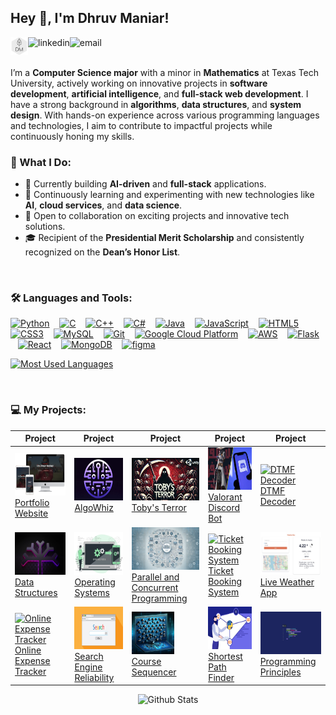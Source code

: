 ## Hey 👋, I'm Dhruv Maniar!

<a href='https://dhruvmaniar.me/'><img align='left' alt="website" src="https://github.com/Dhruvbam/Portfolio-Website/blob/main/images/favicon/white.svg" height='28px'/></a>
<a href='https://www.linkedin.com/in/dhruvmaniar/'><img align='left' alt="linkedin" src="https://raw.githubusercontent.com/rahul-jha98/rahul-jha98/561d474902b59c7429ec22bb73e225696c27b202/assets/linkedin.svg" height='28px'/></a>
<a href='mailto:dmaniar@ttu.edu'><img align='left' alt="email" src="https://img.icons8.com/color/48/000000/microsoft-outlook-2019.png" height='28px'/></a>

<br/>
<br/>

I’m a **Computer Science major** with a minor in **Mathematics** at Texas Tech University, actively working on innovative projects in **software development**, **artificial intelligence**, and **full-stack web development**. I have a strong background in **algorithms**, **data structures**, and **system design**. With hands-on experience across various programming languages and technologies, I aim to contribute to impactful projects while continuously honing my skills.
<br/>
### 🚀 What I Do:
- 🔭 Currently building **AI-driven** and **full-stack** applications.
- 🌱 Continuously learning and experimenting with new technologies like **AI**, **cloud services**, and **data science**.
- 💼 Open to collaboration on exciting projects and innovative tech solutions.
- 🎓 Recipient of the **Presidential Merit Scholarship** and consistently recognized on the **Dean’s Honor List**.

<br/>

### 🛠 Languages and Tools:
<p align="left">
<a href="https://www.python.org/" target="_blank" rel="noreferrer"><img src="https://raw.githubusercontent.com/danielcranney/readme-generator/main/public/icons/skills/python-colored.svg" width="42" height="42" alt="Python" /></a>
&nbsp;&nbsp;
<a href="https://www.w3.org/standards/" target="_blank" rel="noreferrer"><img src="https://raw.githubusercontent.com/danielcranney/readme-generator/main/public/icons/skills/c-colored.svg" width="42" height="42" alt="C" /></a>
&nbsp;&nbsp;
<a href="https://docs.microsoft.com/en-us/cpp/?view=msvc-170" target="_blank" rel="noreferrer"><img src="https://raw.githubusercontent.com/danielcranney/readme-generator/main/public/icons/skills/cplusplus-colored.svg" width="42" height="42" alt="C++" /></a>
&nbsp;&nbsp;
<a href="https://docs.microsoft.com/en-us/dotnet/csharp/" target="_blank" rel="noreferrer"><img src="https://raw.githubusercontent.com/danielcranney/readme-generator/main/public/icons/skills/csharp-colored.svg" width="42" height="42" alt="C#" /></a>
&nbsp;&nbsp;
<a href="https://www.oracle.com/java/" target="_blank" rel="noreferrer"><img src="https://raw.githubusercontent.com/danielcranney/readme-generator/main/public/icons/skills/java-colored.svg" width="42" height="42" alt="Java" /></a>
&nbsp;&nbsp;
<a href="https://developer.mozilla.org/en-US/docs/Web/JavaScript" target="_blank" rel="noreferrer"><img src="https://raw.githubusercontent.com/danielcranney/readme-generator/main/public/icons/skills/javascript-colored.svg" width="42" height="42" alt="JavaScript" /></a>
&nbsp;&nbsp;
<a href="https://developer.mozilla.org/en-US/docs/Glossary/HTML5" target="_blank" rel="noreferrer"><img src="https://raw.githubusercontent.com/danielcranney/readme-generator/main/public/icons/skills/html5-colored.svg" width="42" height="42" alt="HTML5" /></a>
&nbsp;&nbsp;
<a href="https://www.w3.org/TR/CSS/" target="_blank" rel="noreferrer"><img src="https://raw.githubusercontent.com/danielcranney/readme-generator/main/public/icons/skills/css3-colored.svg" width="42" height="42" alt="CSS3" /></a>
&nbsp;&nbsp;
<a href="https://www.mysql.com/" target="_blank" rel="noreferrer"><img src="https://raw.githubusercontent.com/danielcranney/readme-generator/main/public/icons/skills/mysql-colored.svg" width="42" height="42" alt="MySQL" /></a>
&nbsp;&nbsp;
<a href="https://git-scm.com/" target="_blank" rel="noreferrer"><img src="https://raw.githubusercontent.com/danielcranney/readme-generator/main/public/icons/skills/git-colored.svg" width="42" height="42" alt="Git" /></a>
&nbsp;&nbsp;
<a href="https://cloud.google.com/" target="_blank" rel="noreferrer"><img src="https://raw.githubusercontent.com/danielcranney/readme-generator/main/public/icons/skills/googlecloud-colored.svg" width="42" height="42" alt="Google Cloud Platform" /></a>
&nbsp;&nbsp;
<a href="https://aws.amazon.com/" target="_blank" rel="noreferrer"><img src="https://raw.githubusercontent.com/danielcranney/readme-generator/main/public/icons/skills/aws-colored.svg" width="42" height="42" alt="AWS" /></a>
&nbsp;&nbsp;
<a href="https://flask.palletsprojects.com/en/2.0.x/" target="_blank" rel="noreferrer"><img src="https://raw.githubusercontent.com/danielcranney/readme-generator/main/public/icons/skills/flask-colored.svg" width="42" height="42" alt="Flask" /></a>
&nbsp;&nbsp;
<a href="https://reactjs.org/" target="_blank" rel="noreferrer"><img src="https://raw.githubusercontent.com/danielcranney/readme-generator/main/public/icons/skills/react-colored.svg" width="42" height="42" alt="React" /></a>
&nbsp;&nbsp;
<a href="https://www.mongodb.com/" target="_blank" rel="noreferrer"><img src="https://raw.githubusercontent.com/danielcranney/readme-generator/main/public/icons/skills/mongodb-colored.svg" width="42" height="42" alt="MongoDB" /></a>
&nbsp;&nbsp;
<a href="https://www.figma.com/" target="_blank"> <img src="https://raw.githubusercontent.com/rahul-jha98/github_readme_icons/main/language_and_tools/square/figma/figma.svg" alt="figma" height='42px'/></a>
</p>
<a href="https://github.com/anuraghazra/github-readme-stats">
  
![Most Used Languages](https://github-readme-stats.vercel.app/api/top-langs/?username=dhruvbam&layout=compact&langs_count=10&theme=dark&hide_border=true&bg_color=00000000)

</a>
<br/>

### 💻 My Projects:

| Project | Project | Project | Project | Project |
| --- | --- | --- | --- | --- |
| <a href="https://github.com/Dhruvbam/Portfolio-Website" target="_blank"> <img alt="Portfolio Website" src="https://github.com/Dhruvbam/Portfolio-Website/blob/main/images/pw.png" height="68"> <br>Portfolio Website</a> | <a href="https://github.com/Dhruvbam/AlgoWhiz" target="_blank"> <img alt="AlgoWhiz" src="https://github.com/Dhruvbam/AlgoWhiz/blob/main/Images/algoowhiz.jpg" height="68"> <br>AlgoWhiz</a> | <a href="https://github.com/Dhruvbam/Tobys-Terror" target="_blank"> <img alt="Toby's Terror" src="https://github.com/Dhruvbam/Tobby-s-Terror/blob/main/Images/tt.png" height="68"> <br>Toby's Terror</a> | <a href="https://github.com/Dhruvbam/Valorant-Discord-Bot" target="_blank"> <img alt="Valorant Discord Bot" src="https://github.com/Dhruvbam/Valorant-Discord-Bot/blob/main/Images/valo.jpg" height="68"> <br>Valorant Discord Bot</a> | <a href="https://github.com/Dhruvbam/DTMF-Decoder" target="_blank"> <img alt="DTMF Decoder" src="https://github.com/Dhruvbam/Dual-Tone-Multi-Frequency-Decoder/blob/main/Images/dtmf.jpg" height="68"> <br>DTMF Decoder</a> |
| <a href="https://github.com/Dhruvbam/Data-Structures" target="_blank"> <img alt="Data Structures" src="https://github.com/Dhruvbam/Data-Structures/blob/main/Images/ss.jpg" height="68"> <br>Data Structures</a> | <a href="https://github.com/Dhruvbam/Operating-Systems" target="_blank"> <img alt="Operating Systems" src="https://github.com/Dhruvbam/Operating-Systems/blob/main/Images/ass3.jpg" height="68"> <br>Operating Systems</a> | <a href="https://github.com/Dhruvbam/Parallel-and-Concurrent-Programming" target="_blank"> <img alt="Parallel and Concurrent Programming" src="https://github.com/Dhruvbam/Parallel-and-Concurrent-Programming/blob/main/Images/ss.jpg" height="68"> <br>Parallel and Concurrent Programming</a> | <a href="https://github.com/Dhruvbam/Ticket-Booking-System" target="_blank"> <img alt="Ticket Booking System" src="https://github.com/Dhruvbam/Ticket-Booking-System/blob/main/tbs.jpg" height="68"> <br>Ticket Booking System</a> | <a href="https://github.com/Dhruvbam/Live-Weather-App" target="_blank"> <img alt="Live Weather App" src="https://github.com/Dhruvbam/Live_Weather_App/blob/main/Live_Weather_App/images/wm1.jpg" height="68"> <br>Live Weather App</a> |
| <a href="https://github.com/Dhruvbam/Online-Expense-Tracker" target="_blank"> <img alt="Online Expense Tracker" src="https://github.com/Dhruvbam/Online-Expense-Tracker/blob/main/Images/ss.png" height="68"> <br>Online Expense Tracker</a> | <a href="https://github.com/Dhruvbam/Design-and-Analysis-of-Algorithms" target="_blank"> <img alt="Design and Analysis of Algorithms" src="https://github.com/Dhruvbam/Design-and-Analysis-of-Algorithms/blob/main/Assignment%201%20-%20Search%20Engine%20Reliability/img.png" height="68"> <br>Search Engine Reliability</a> | <a href="https://github.com/Dhruvbam/Course-Sequencer" target="_blank"> <img alt="Course Sequencer" src="https://github.com/Dhruvbam/Design-and-Analysis-of-Algorithms/blob/main/Assignment%202%20-%20Course%20Sequencer/img.png" height="68"> <br>Course Sequencer</a> | <a href="https://github.com/Dhruvbam/Shortest-Path-Finder" target="_blank"> <img alt="Shortest Path Finder" src="https://github.com/Dhruvbam/Design-and-Analysis-of-Algorithms/blob/main/Assignment%203%20-%20Shortest%20Path%20Finder/sp1.png" height="68"> <br>Shortest Path Finder</a> | <a href="https://github.com/Dhruvbam/Programming-Principles" target="_blank"> <img alt="Programming Principles" src="https://github.com/Dhruvbam/Programming-Principles/blob/main/Images/ss.jpg" height="68"> <br>Programming Principles</a> |


<p align="center">
        <img src="https://raw.githubusercontent.com/mayhemantt/mayhemantt/Update/svg/Bottom.svg" alt="Github Stats" />
</p>

